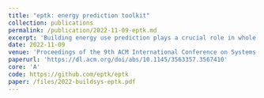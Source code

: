 ```yaml
---
title: "eptk: energy prediction toolkit"
collection: publications
permalink: /publication/2022-11-09-eptk.md
excerpt: 'Building energy use prediction plays a crucial role in whole building energy management. In recent years, with the advent of advanced metering infrastructures that generate sub-hourly energy meter readings, data-driven energy prediction models have been implemented by leveraging advanced machine learning algorithms. However, the lack of standardization of model development and evaluation tools hinders the advancement and proliferation of data-driven energy prediction techniques on a large scale. This paper presents eptk, an open-source toolkit that enables the seamless development of data-driven energy prediction models. The proposed toolkit helps researchers and practitioners to easily benchmark the existing and new data-driven models on various open-source datasets containing time-series of multiple energy meter data along with relevant metadata. Using the toolkit, we develop and compare the performance of 34 models on two large datasets containing more than 3,000 smart meter readings. eptk will be released in open-source for community use..'
date: 2022-11-09
venue: 'Proceedings of the 9th ACM International Conference on Systems for Energy-Efficient Buildings, Cities, and Transportation'
paperurl: 'https://dl.acm.org/doi/abs/10.1145/3563357.3567410'
core: 'A'  
code: https://github.com/eptk/eptk
paper: /files/2022-buildsys-eptk.pdf
---
```



    

